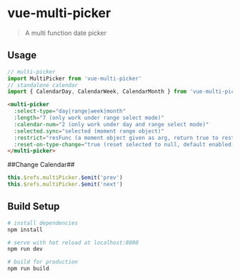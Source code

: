 # vue-multi-picker

> A multi function date picker

## Usage
```javascript
// multi-picker
import MultiPicker from 'vue-multi-picker'
// standalone calendar
import { CalendarDay, CalendarWeek, CalendarMonth } from 'vue-multi-picker'
```

```html
<multi-picker
  :select-type="day|range|week|month"
  :length="7 (only work under range select mode)"
  :calendar-num="2 (only work under day and range select mode)"
  :selected.sync="selected (moment range object)"
  :restrict="resFunc (a moment object given as arg, return true to restrict)"
  :reset-on-type-change="true (reset selected to null, default enabled)">
</multi-picker>
```

##Change Calendar##
```javascript
this.$refs.multiPicker.$emit('prev')
this.$refs.multiPicker.$emit('next')
```

## Build Setup

``` bash
# install dependencies
npm install

# serve with hot reload at localhost:8080
npm run dev

# build for production
npm run build
```
